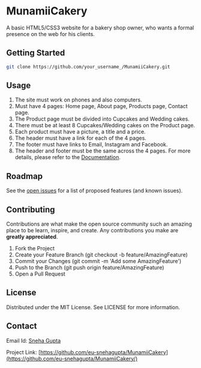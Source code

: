 # MunamiiCakery
A basic HTML5/CSS3 website for a bakery shop owner, who wants a formal presence on the web for his clients.

## Getting Started

```bash
git clone https://github.com/your_username_/MunamiiCakery.git
```
## Usage
1. The site must work on phones and also computers. 
2. Must have 4 pages: Home page, About page, Products page, Contact page.
3. The Product page must be divided into Cupcakes and Wedding cakes.
4. There must be at least 8 Cupcakes/Wedding cakes on the Product page.
5. Each product must have a picture, a title and a price.
6. The header must have a link for each of the 4 pages.
7. The footer must have links to Email, Instagram and Facebook.
8. The header and footer must be the same across the 4 pages.
For more details, please refer to the [Documentation](https://github.com/eu-snehagupta/MunamiiCakery/documentation).

## Roadmap
See the [open issues](https://github.com/eu-snehagupta/MunamiiCakery/issues) for a list of proposed features (and known issues).

## Contributing
Contributions are what make the open source community such an amazing place to be learn, inspire, and create. Any contributions you make are **greatly appreciated**.
1. Fork the Project
2. Create your Feature Branch (git checkout -b feature/AmazingFeature)
3. Commit your Changes (git commit -m 'Add some AmazingFeature')
4. Push to the Branch (git push origin feature/AmazingFeature)
5. Open a Pull Request

## License
Distributed under the MIT License. See LICENSE for more information.

## Contact
Email Id: [Sneha Gupta](mailto:eu.snehagupta@gmail.com?subject=[GitHub]%20Source%20Han%20Sans)

Project Link: [https://github.com/eu-snehagupta/MunamiiCakery](https://github.com/eu-snehagupta/MunamiiCakery/)



